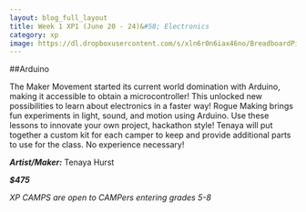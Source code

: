 ```yaml
---
layout: blog_full_layout
title: Week 1 XP1 (June 20 - 24)&#58; Electronics
category: xp
image: https://dl.dropboxusercontent.com/s/xln6r0n6iax46no/BreadboardPiano_15k.jpg?dl=0
---
```


##Arduino

The Maker Movement started its current world domination with Arduino, making it accessible to obtain a microcontroller!  This unlocked new possibilities to learn about electronics in a faster way!  Rogue Making brings fun experiments in light, sound, and motion using Arduino.  Use these lessons to innovate your own project, hackathon style!  Tenaya will put together a custom kit for each camper to keep and provide additional parts to use for the class.  No experience necessary!

**_Artist/Maker:_** Tenaya Hurst

**_$475_**

*XP CAMPS are open to CAMPers entering grades 5-8*
